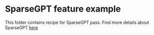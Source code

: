 # SparseGPT feature example

This folder contains recipe for SparseGPT pass. Find more details about SparseGPT [here](https://arxiv.org/abs/2301.00774)
